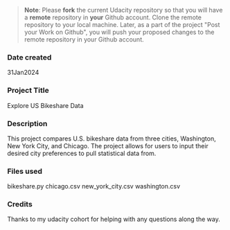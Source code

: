 >**Note**: Please **fork** the current Udacity repository so that you will have a **remote** repository in **your** Github account. Clone the remote repository to your local machine. Later, as a part of the project "Post your Work on Github", you will push your proposed changes to the remote repository in your Github account.

### Date created
31Jan2024
### Project Title
Explore US Bikeshare Data

### Description
This project compares U.S. bikeshare data from three cities, Washington, New York City, and Chicago. The project allows for users to input their desired city preferences to pull statistical data from.

### Files used
bikeshare.py
chicago.csv
new_york_city.csv
washington.csv

### Credits
Thanks to my udacity cohort for helping with any questions along the way.
